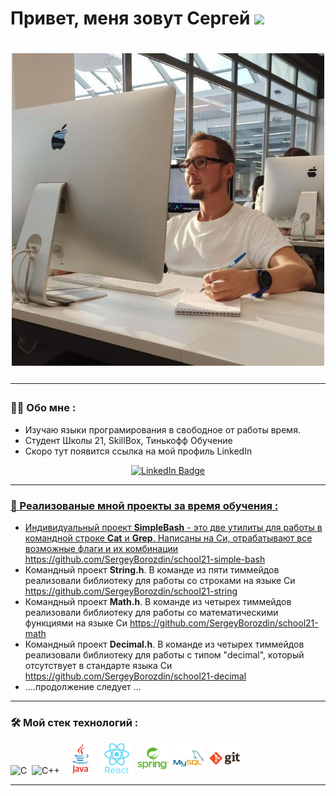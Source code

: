 <h1>
  Привет, меня зовут Сергей
  <img src="https://media.giphy.com/media/hvRJCLFzcasrR4ia7z/giphy.gif" width="30px"/>
<h1>

<div id="foto" align="center">
  <img src="index.jpeg" width="500" align="center">
</div>


  ---
  
  ### :man_technologist: Обо мне :
  
  - Изучаю языки програмирования в свободное от работы время.
  - Студент Школы 21, SkillBox, Тинькофф Обучение
  - Скоро тут появится ссылка на мой профиль LinkedIn

<div id="badges" align="center">
  <a href="https://www.linkedin.com/in/%D1%81%D0%B5%D1%80%D0%B3%D0%B5%D0%B9-%D0%B1%D0%BE%D1%80%D0%BE%D0%B7%D0%B4%D0%B8%D0%BD-b17967218">
    <img src="https://img.shields.io/badge/LinkedIn-blue?style=for-the-badge&logo=linkedin&logoColor=white" alt="LinkedIn Badge"/>
</div>

  ---
  
  ### :dart: Реализованые мной проекты за время обучения :
  
  - Индивидуальный проект **SimpleBash** - это две утилиты для работы в командной строке **Cat** и **Grep**. Написаны на Си, отрабатывают все возможные флаги и их комбинации <https://github.com/SergeyBorozdin/school21-simple-bash>
  - Командный проект **String.h**. В команде из пяти тиммейдов реализовали библиотеку для работы со строками на языке Си <https://github.com/SergeyBorozdin/school21-string>
  - Командный проект **Math.h**. В команде из четырех тиммейдов реализовали библиотеку для работы со математическими функциями на языке Си <https://github.com/SergeyBorozdin/school21-math>
  - Командный проект **Decimal.h**. В команде из четырех тиммейдов реализовали библиотеку для работы с типом "decimal", который отсутствует в стандарте языка Си <https://github.com/SergeyBorozdin/school21-decimal>
  - ....продолжение следует ...
  
  ---

### :hammer_and_wrench: Мой стек технологий :

<div id="lang">
 <img src="https://img.icons8.com/metro/2x/c-lowercase.png" title="С" alt="С" width="40" height="40"/>&nbsp;
  <img src="https://img.icons8.com/color/2x/c-plus-plus-logo.png" title="С++" alt="С++" width="40" height="40"/>&nbsp;
  <img src="https://github.com/devicons/devicon/blob/master/icons/java/java-original-wordmark.svg" title="Java" alt="Java" width="50" height="50"/>&nbsp;
  <img src="https://github.com/devicons/devicon/blob/master/icons/react/react-original-wordmark.svg" title="React" alt="React" width="50" height="50"/>&nbsp;
  <img src="https://github.com/devicons/devicon/blob/master/icons/spring/spring-original-wordmark.svg" title="Spring" alt="Spring" width="50" height="50"/>&nbsp;
  <img src="https://github.com/devicons/devicon/blob/master/icons/mysql/mysql-original-wordmark.svg" title="MySQL"  alt="MySQL" width="50" height="50"/>&nbsp;
  <img src="https://github.com/devicons/devicon/blob/master/icons/git/git-original-wordmark.svg" title="Git" **alt="Git" width="50" height="50"/>
</div>


 ---
  
 <div id="counter" align="center">
 <img src="https://komarev.com/ghpvc/?username=SergeyBorozdin&style=flat-square&color=blue" alt=""/>
